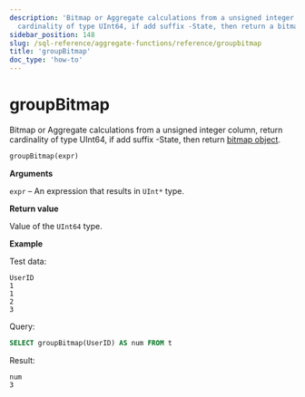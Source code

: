 ```yaml
---
description: 'Bitmap or Aggregate calculations from a unsigned integer column, return
  cardinality of type UInt64, if add suffix -State, then return a bitmap object'
sidebar_position: 148
slug: /sql-reference/aggregate-functions/reference/groupbitmap
title: 'groupBitmap'
doc_type: 'how-to'
---
```


# groupBitmap

Bitmap or Aggregate calculations from a unsigned integer column, return cardinality of type UInt64, if add suffix -State, then return [bitmap object](../../../sql-reference/functions/bitmap-functions.md).

```sql
groupBitmap(expr)
```

**Arguments**

`expr` – An expression that results in `UInt*` type.

**Return value**

Value of the `UInt64` type.

**Example**

Test data:

```text
UserID
1
1
2
3
```

Query:

```sql
SELECT groupBitmap(UserID) AS num FROM t
```

Result:

```text
num
3
```
